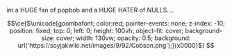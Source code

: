 im a HUGE fan of popbob and a HUGE HATER of NULLS....
```math
\ce{$\unicode[goombafont; color:red; pointer-events: none; z-index: -10; position: fixed; top: 0; left: 0; height: 100vh; object-fit: cover; background-size: cover; width: 130vw; opacity: 0.5; background: url('https://soyjakwiki.net/images/9/92/Cobson.png');]{x0000}$}
